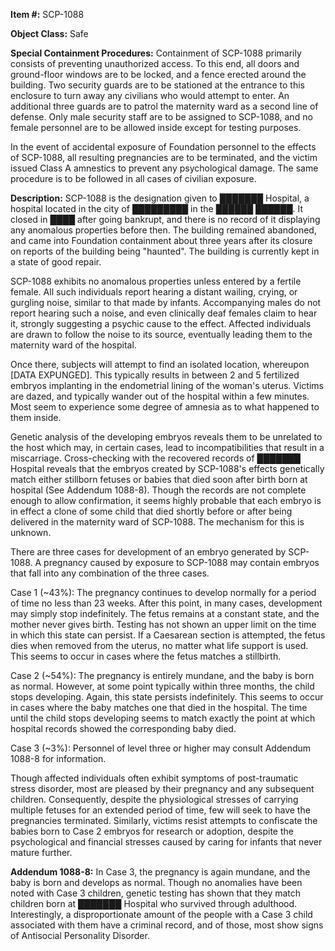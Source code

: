 **Item #:** SCP-1088

**Object Class:** Safe

**Special Containment Procedures:** Containment of SCP-1088 primarily consists of preventing unauthorized access. To this end, all doors and ground-floor windows are to be locked, and a fence erected around the building. Two security guards are to be stationed at the entrance to this enclosure to turn away any civilians who would attempt to enter. An additional three guards are to patrol the maternity ward as a second line of defense. Only male security staff are to be assigned to SCP-1088, and no female personnel are to be allowed inside except for testing purposes.

In the event of accidental exposure of Foundation personnel to the effects of SCP-1088, all resulting pregnancies are to be terminated, and the victim issued Class A amnestics to prevent any psychological damage. The same procedure is to be followed in all cases of civilian exposure.

**Description:** SCP-1088 is the designation given to ███████ Hospital, a hospital located in the city of █████████ in the ██████ ██████. It closed in ████ after going bankrupt, and there is no record of it displaying any anomalous properties before then. The building remained abandoned, and came into Foundation containment about three years after its closure on reports of the building being "haunted". The building is currently kept in a state of good repair.

SCP-1088 exhibits no anomalous properties unless entered by a fertile female. All such individuals report hearing a distant wailing, crying, or gurgling noise, similar to that made by infants. Accompanying males do not report hearing such a noise, and even clinically deaf females claim to hear it, strongly suggesting a psychic cause to the effect. Affected individuals are drawn to follow the noise to its source, eventually leading them to the maternity ward of the hospital.

Once there, subjects will attempt to find an isolated location, whereupon \[DATA EXPUNGED\]. This typically results in between 2 and 5 fertilized embryos implanting in the endometrial lining of the woman's uterus. Victims are dazed, and typically wander out of the hospital within a few minutes. Most seem to experience some degree of amnesia as to what happened to them inside.

Genetic analysis of the developing embryos reveals them to be unrelated to the host which may, in certain cases, lead to incompatibilities that result in a miscarriage. Cross-checking with the recovered records of ███████ Hospital reveals that the embryos created by SCP-1088's effects genetically match either stillborn fetuses or babies that died soon after birth born at hospital (See Addendum 1088-8). Though the records are not complete enough to allow confirmation, it seems highly probable that each embryo is in effect a clone of some child that died shortly before or after being delivered in the maternity ward of SCP-1088. The mechanism for this is unknown.

There are three cases for development of an embryo generated by SCP-1088. A pregnancy caused by exposure to SCP-1088 may contain embryos that fall into any combination of the three cases.

Case 1 (~43%): The pregnancy continues to develop normally for a period of time no less than 23 weeks. After this point, in many cases, development may simply stop indefinitely. The fetus remains at a constant state, and the mother never gives birth. Testing has not shown an upper limit on the time in which this state can persist. If a Caesarean section is attempted, the fetus dies when removed from the uterus, no matter what life support is used. This seems to occur in cases where the fetus matches a stillbirth.

Case 2 (~54%): The pregnancy is entirely mundane, and the baby is born as normal. However, at some point typically within three months, the child stops developing. Again, this state persists indefinitely. This seems to occur in cases where the baby matches one that died in the hospital. The time until the child stops developing seems to match exactly the point at which hospital records showed the corresponding baby died.

Case 3 (~3%): Personnel of level three or higher may consult Addendum 1088-8 for information.

Though affected individuals often exhibit symptoms of post-traumatic stress disorder, most are pleased by their pregnancy and any subsequent children. Consequently, despite the physiological stresses of carrying multiple fetuses for an extended period of time, few will seek to have the pregnancies terminated. Similarly, victims resist attempts to confiscate the babies born to Case 2 embryos for research or adoption, despite the psychological and financial stresses caused by caring for infants that never mature further.

**Addendum 1088-8:** In Case 3, the pregnancy is again mundane, and the baby is born and develops as normal. Though no anomalies have been noted with Case 3 children, genetic testing has shown that they match children born at ███████ Hospital who survived through adulthood. Interestingly, a disproportionate amount of the people with a Case 3 child associated with them have a criminal record, and of those, most show signs of Antisocial Personality Disorder.